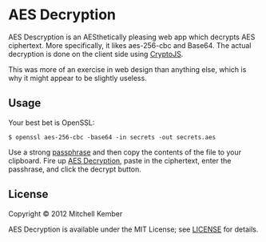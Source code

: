 AES Decryption
==============

AES Descryption is an AESthetically pleasing web app which decrypts AES ciphertext. More specifically, it likes aes-256-cbc and Base64. The actual decryption is done on the client side using [CryptoJS][].

This was more of an exercise in web design than anything else, which is why it might appear to be slightly useless.

[CryptoJS]: https://code.google.com/p/crypto-js/

Usage
-----

Your best bet is OpenSSL: 

    $ openssl aes-256-cbc -base64 -in secrets -out secrets.aes

Use a strong [passphrase][pass] and then copy the contents of the file to your clipboard. Fire up [AES Decryption][aes], paste in the ciphertext, enter the passhrase, and click the decrypt button.

[pass]: http://passphra.se
[aes]: http://mitchellkember.com/aes/

License
-------

Copyright © 2012 Mitchell Kember

AES Decryption is available under the MIT License; see [LICENSE][] for details.

[LICENSE]: https://github.com/mk12/aes/blob/gh-pages/LICENSE.md
